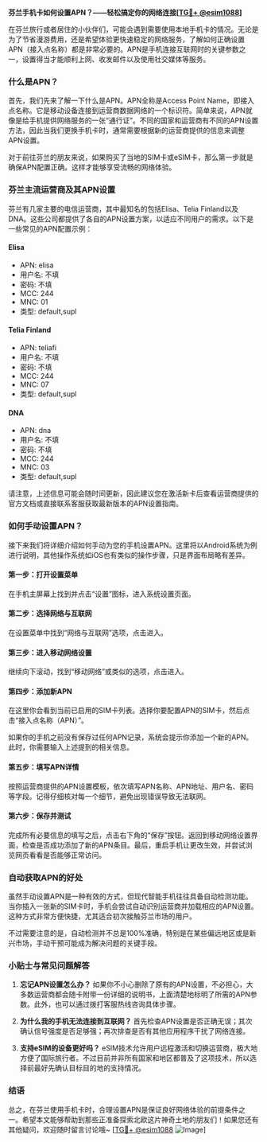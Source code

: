 **芬兰手机卡如何设置APN？——轻松搞定你的网络连接[[TG💪+ @esim1088](https://t.me/s/esim1088)]**

在芬兰旅行或者居住的小伙伴们，可能会遇到需要使用本地手机卡的情况。无论是为了节省漫游费用，还是希望体验更快速稳定的网络服务，了解如何正确设置APN（接入点名称）都是非常必要的。APN是手机连接互联网时的关键参数之一，设置得当才能顺利上网、收发邮件以及使用社交媒体等服务。

### 什么是APN？

首先，我们先来了解一下什么是APN。APN全称是Access Point Name，即接入点名称。它是移动设备连接到运营商数据网络的一个标识符。简单来说，APN就像是给手机提供网络服务的一张“通行证”。不同的国家和运营商有不同的APN设置方法，因此当我们更换手机卡时，通常需要根据新的运营商提供的信息来调整APN设置。

对于前往芬兰的朋友来说，如果购买了当地的SIM卡或eSIM卡，那么第一步就是确保APN配置正确。这样才能够享受流畅的网络体验。

### 芬兰主流运营商及其APN设置

芬兰有几家主要的电信运营商，其中最知名的包括Elisa、Telia Finland以及DNA。这些公司都提供了各自的APN设置方案，以适应不同用户的需求。以下是一些常见的APN配置示例：

#### Elisa
- APN: elisa
- 用户名: 不填
- 密码: 不填
- MCC: 244
- MNC: 01
- 类型: default,supl

#### Telia Finland
- APN: teliafi
- 用户名: 不填
- 密码: 不填
- MCC: 244
- MNC: 07
- 类型: default,supl

#### DNA
- APN: dna
- 用户名: 不填
- 密码: 不填
- MCC: 244
- MNC: 03
- 类型: default,supl

请注意，上述信息可能会随时间更新，因此建议您在激活新卡后查看运营商提供的官方文档或直接联系客服获取最新版本的APN设置指南。

### 如何手动设置APN？

接下来我们将详细介绍如何手动为您的手机设置APN。这里将以Android系统为例进行说明，其他操作系统如iOS也有类似的操作步骤，只是界面布局略有差异。

#### 第一步：打开设置菜单
在手机主屏幕上找到并点击“设置”图标，进入系统设置页面。

#### 第二步：选择网络与互联网
在设置菜单中找到“网络与互联网”选项，点击进入。

#### 第三步：进入移动网络设置
继续向下滚动，找到“移动网络”或类似的选项，点击进入。

#### 第四步：添加新APN
在这里你会看到当前已启用的SIM卡列表。选择你要配置APN的SIM卡，然后点击“接入点名称（APN）”。

如果你的手机之前没有保存过任何APN记录，系统会提示你添加一个新的APN。此时，你需要输入上述提到的相关信息。

#### 第五步：填写APN详情
按照运营商提供的APN设置模板，依次填写APN名称、APN地址、用户名、密码等字段。记得仔细核对每一个细节，避免出现错误导致无法联网。

#### 第六步：保存并测试
完成所有必要信息的填写之后，点击右下角的“保存”按钮。返回到移动网络设置界面，检查是否成功添加了新的APN条目。最后，重启手机让更改生效，并尝试浏览网页看看是否能够正常访问。

### 自动获取APN的好处

虽然手动设置APN是一种有效的方式，但现代智能手机往往具备自动检测功能。当你插入一张新的SIM卡时，手机会尝试自动识别运营商并加载相应的APN设置。这种方式非常方便快捷，尤其适合初次接触芬兰市场的用户。

不过需要注意的是，自动检测并不总是100%准确，特别是在某些偏远地区或是新兴市场，手动干预可能成为解决问题的关键手段。

### 小贴士与常见问题解答

1. **忘记APN设置怎么办？**
   如果你不小心删除了原有的APN设置，不必担心，大多数运营商都会随卡附带一份详细的说明书，上面清楚地标明了所需的APN参数。此外，也可以通过拨打客服热线咨询具体步骤。

2. **为什么我的手机无法连接到互联网？**
   首先检查APN设置是否正确无误；其次确认信号强度是否足够强；再次排查是否有其他应用程序干扰了网络连接。

3. **支持eSIM的设备更好吗？**
   eSIM技术允许用户远程激活和切换运营商，极大地方便了国际旅行者。不过目前并非所有国家和地区都普及了这项技术，所以选择前最好先确认目标目的地的支持情况。

### 结语

总之，在芬兰使用手机卡时，合理设置APN是保证良好网络体验的前提条件之一。希望本文能够帮助到那些正准备探索北欧这片神奇土地的朋友们！如果您还有其他疑问，欢迎随时留言讨论哦~ [[TG💪+ @esim1088](https://t.me/s/esim1088) ![Image](https://i.postimg.cc/4NQfJmqS/Snipaste-2025-05-13-00-14-12.png)]